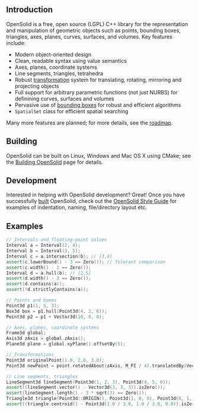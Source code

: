 ## Introduction

OpenSolid is a free, open source (LGPL) C++ library for the representation and manipulation of geometric objects such as points, bounding boxes, triangles, axes, planes, curves, surfaces, and volumes. Key features include:

- Modern object-oriented design
- Clean, readable syntax using value semantics
- Axes, planes, coordinate systems
- Line segments, triangles, tetrahedra
- Robust [transformation](https://bitbucket.org/ianmackenzie/opensolid/wiki/Transformation) system for translating, rotating, mirroring and projecting objects
- Full support for arbitrary parametric functions (not just NURBS) for definining curves, surfaces and volumes
- Pervasive use of [bounding boxes](https://bitbucket.org/ianmackenzie/opensolid/wiki/Bounding%20boxes) for robust and efficient algorithms
- `SpatialSet` class for efficient spatial searching

Many more features are planned; for more details, see the [roadmap](https://bitbucket.org/ianmackenzie/opensolid/wiki/Roadmap).

## Building

OpenSolid can be built on Linux, Windows and Mac OS X using CMake; see the [Building OpenSolid](https://bitbucket.org/ianmackenzie/opensolid/wiki/Building%20OpenSolid) page for details.

## Development

Interested in helping with OpenSolid development? Great! Once you have successfully [built](https://bitbucket.org/ianmackenzie/opensolid/wiki/Building%20OpenSolid) OpenSolid, check out the [OpenSolid Style Guide](https://bitbucket.org/ianmackenzie/opensolid/wiki/OpenSolid%20Style%20Guide) for examples of indentation, naming, file/directory layout etc.

## Examples

```cpp
// Intervals and floating-point values
Interval a = Interval(2, 4);
Interval b = Interval(3, 5);
Interval c = a.intersection(b); // [3,4]
assert(c.lowerBound() - 3 == Zero()); // Tolerant comparison
assert(c.width() - 1 == Zero());
Interval d = a.hull(b); // [2,5]
assert(d.width() - 3 == Zero());
assert(d.contains(a));
assert(!d.strictlyContains(a));

// Points and boxes
Point3d p1(1, 5, 3);
Box3d box = p1.hull(Point3d(4, 2, 6));
Point3d p2 = p1 + Vector3d(10, 0, 0);

// Axes, planes, coordinate systems
Frame3d global;
Axis3d zAxis = global.zAxis();
Plane3d plane = global.xyPlane().offsetBy(5);

// Transformations
Point3d originalPoint(1.0, 2.0, 3.0);
Point3d newPoint = point.rotatedAbout(zAxis, M_PI / 4).translatedBy(Vector3d(20, 0, 0));

// Line segments, triangles
LineSegment3d lineSegment(Point3d(1, 2, 3), Point3d(4, 5, 6));
assert((lineSegment.vector() - Vector3d(3, 3, 3)).isZero());
assert(lineSegment.length() - 3 * sqrt(3) == Zero());
Triangle3d triangle(Point3d::ORIGIN(), Point3d(1, 0, 0), Point3d(0, 1, 0));
assert((triangle.centroid() - Point3d(1.0 / 3.0, 1.0 / 3.0, 0.0)).isZero());
```
